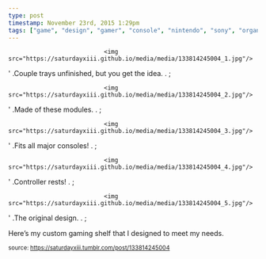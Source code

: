 ```yaml
---
type: post
timestamp: November 23rd, 2015 1:29pm
tags: ["game", "design", "gamer", "console", "nintendo", "sony", "organization", "shelving"]
---
```



                               <img src="https://saturdayxiii.github.io/media/media/133814245004_1.jpg"/>
                           

                                                           
' .Couple trays unfinished, but you get the idea.  . 
;
                                                                                                                           

                               <img src="https://saturdayxiii.github.io/media/media/133814245004_2.jpg"/>
                           

                                                           
' .Made of these modules.  . 
;
                                                                                                                           

                               <img src="https://saturdayxiii.github.io/media/media/133814245004_3.jpg"/>
                           

                                                           
' .Fits all major consoles!  . 
;
                                                                                                                           

                               <img src="https://saturdayxiii.github.io/media/media/133814245004_4.jpg"/>
                           

                                                           
' .Controller rests!  . 
;
                                                                                                                           

                               <img src="https://saturdayxiii.github.io/media/media/133814245004_5.jpg"/>
                           

                                                           
' .The original design.  . 
;
                                                                                                                      
Here’s my custom gaming shelf that I designed to meet my needs.
 
                                    
                
                
                
                
                                
<small>source: https://saturdayxiii.tumblr.com/post/133814245004</small>